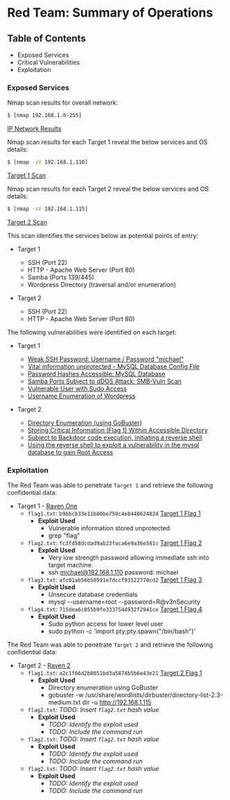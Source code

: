 # Red Team: Summary of Operations

## Table of Contents
- Exposed Services
- Critical Vulnerabilities
- Exploitation

### Exposed Services

Nmap scan results for overall network:

```bash
$ [nmap 192.168.1.0-255]
```
[IP Network Results](https://github.com/GPKnight/Final-Project-Columbia-Cybersecurity/blob/main/Images/nmapnetwork.png)

Nmap scan results for each Target 1 reveal the below services and OS details:

```bash
$ [nmap -sV 192.168.1.110]
```
[Target 1 Scan](https://github.com/GPKnight/Final-Project-Columbia-Cybersecurity/blob/main/Images/nmaptarget1.png)

Nmap scan results for each Target 2 reveal the below services and OS details:

```bash
$ [nmap -sV 192.168.1.115]
```
[Target 2 Scan](https://github.com/GPKnight/Final-Project-Columbia-Cybersecurity/blob/main/Images/nmaptarget2.png)


This scan identifies the services below as potential points of entry:
- Target 1
  - SSH (Port 22)
  - HTTP - Apache Web Server (Port 80)
  - Samba (Ports 139/445)
  - Wordpress Directory (traversal and/or enumeration)

- Target 2
  - SSH (Port 22)
  - HTTP - Apache Web Server (Port 80)

The following vulnerabilities were identified on each target:
- Target 1 
  - [Weak SSH Password: Username / Password "michael"](https://github.com/GPKnight/Final-Project-Columbia-Cybersecurity/blob/main/Images/sshmichael.png) 
  - [Vital information unprotected - MySQL Database Config File](https://github.com/GPKnight/Final-Project-Columbia-Cybersecurity/blob/main/Images/mysqlconfig.png)
  - [Password Hashes Accessible: MySQL Database](https://github.com/GPKnight/Final-Project-Columbia-Cybersecurity/blob/main/Images/passwordhashes.png)       
  - [Samba Ports Subject to dDOS Attack: SMB-Vuln Scan](https://github.com/GPKnight/Final-Project-Columbia-Cybersecurity/blob/main/Images/smbvuln.png)
  - [Vulnerable User with Sudo Access](https://github.com/GPKnight/Final-Project-Columbia-Cybersecurity/blob/main/Images/rootescalation.png)
  - [Username Enumeration of Wordpress](https://github.com/GPKnight/Final-Project-Columbia-Cybersecurity/blob/main/Images/wpscanusers.png)

- Target 2
  - [Directory Enumeration (using GoBuster)](https://github.com/GPKnight/Final-Project-Columbia-Cybersecurity/blob/main/Images/T2Gobuster.png)
  - [Storing Critical Information (Flag 1) Within Accessible Directory](https://github.com/GPKnight/Final-Project-Columbia-Cybersecurity/blob/main/Images/Target2Flag1.png)
  - [Subject to Backdoor code execution, initiating a reverse shell](https://github.com/GPKnight/Final-Project-Columbia-Cybersecurity/blob/main/Images/ReverseShell.png)
  - [Using the reverse shell to exploit a vulnerability in the mysql database to gain Root Access](https://github.com/GPKnight/Final-Project-Columbia-Cybersecurity/blob/main/Images/Target2MySqlExploit.png)

### Exploitation

The Red Team was able to penetrate `Target 1` and retrieve the following confidential data:
- Target 1 - [Raven One](https://blog.barradell-johns.com/index.php/2018/12/17/raven-one-writeup/)
  - `flag1.txt`: `b9bbcb33e11b80be759c4e844862482d`  [Target 1 Flag 1](https://github.com/GPKnight/Final-Project-Columbia-Cybersecurity/blob/main/Images/target1flag1.png)
    - **Exploit Used**
      - Vulnerable information stored unprotected
      - grep "flag"
  - `flag2.txt`: `fc3fd58dcdad9ab23faca6e9a36e581c` [Target 1 Flag 2](https://github.com/GPKnight/Final-Project-Columbia-Cybersecurity/blob/main/Images/target1flag2.png)
    - **Exploit Used**
      - Very low strength password allowing immediate ssh into target machine.
      - ssh michael@192.168.1.110 password: michael
  - `flag3.txt`: `afc01ab56b50591e7dccf93122770cd2` [Target 1 Flag 3](https://github.com/GPKnight/Final-Project-Columbia-Cybersecurity/blob/main/Images/target1flag3.png)
    - **Exploit Used**
      - Unsecure database credentials
      - mysql --username=root --password=R@v3nSecurity
  - `flag4.txt`: `715dea6c055b9fe3337544932f2941ce` [Target 1 Flag 4](https://github.com/GPKnight/Final-Project-Columbia-Cybersecurity/blob/main/Images/target1flag4.png)
    - **Exploit Used**
      - Sudo python access for lower level user
      - sudo python -c 'import pty;pty.spawn("/bin/bash")'

The Red Team was able to penetrate `Target 2` and retrieve the following confidential data:
- Target 2 - [Raven 2](https://www.secjuice.com/raven-2-write/) 
  - `flag1.txt`: `a2c1f66d2b8051bd3a5874b5b6e43e21` [Target 2 Flag 1](https://github.com/GPKnight/Final-Project-Columbia-Cybersecurity/blob/main/Images/Target2Flag1.png)
    - **Exploit Used**
      - Directory enumeration using GoBuster
      - gobuster -w /usr/share/wordlists/dirbuster/directory-list-2.3-medium.txt dir -u http://192.168.1.115
  - `flag2.txt`: _TODO: Insert `flag2.txt` hash value_
    - **Exploit Used**
      - _TODO: Identify the exploit used_
      - _TODO: Include the command run_
  - `flag2.txt`: _TODO: Insert `flag2.txt` hash value_
    - **Exploit Used**
      - _TODO: Identify the exploit used_
      - _TODO: Include the command run_
  - `flag2.txt`: _TODO: Insert `flag2.txt` hash value_
    - **Exploit Used**
      - _TODO: Identify the exploit used_
      - _TODO: Include the command run_
